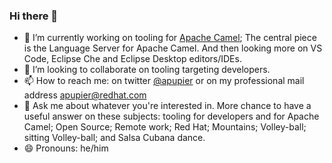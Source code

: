 ### Hi there 👋

<!--
**apupier/apupier** is a ✨ _special_ ✨ repository because its `README.md` (this file) appears on your GitHub profile.

Here are some ideas to get you started:

- 🌱 I’m currently learning ...
- 🤔 I’m looking for help with ...
- ⚡ Fun fact: ...
-->

- 🔭 I’m currently working on tooling for [Apache Camel](https://camel.apache.org/); The central piece is the Language Server for Apache Camel. And then looking more on VS Code, Eclipse Che and Eclipse Desktop editors/IDEs.
- 👯 I’m looking to collaborate on tooling targeting developers.
- 📫 How to reach me: on twitter [@apupier](https://twitter.com/apupier) or on my professional mail address apupier@redhat.com
- 💬 Ask me about whatever you're interested in. More chance to have a useful answer on these subjects: tooling for developers and for Apache Camel; Open Source; Remote work; Red Hat; Mountains; Volley-ball; sitting Volley-ball; and Salsa Cubana dance.
- 😄 Pronouns: he/him
